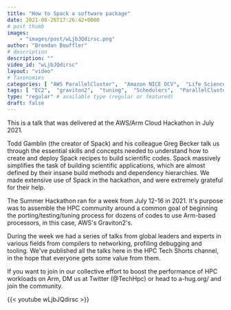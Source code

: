 ```yaml
---
title: "How to Spack a software package"
date: 2021-08-26T17:26:42+0000
# post thumb
images:
    - "images/post/wLjbJQdirsc.png"
author: "Brendan Bouffler"
# description
description: ""
video_id: "wLjbJQdirsc"
layout: "video"
# Taxonomies
categories: [ "AWS ParallelCluster",  "Amazon NICE DCV",  "Life Sciences", ]
tags: [ "EC2",  "graviton2",  "tuning",  "Schedulers",  "ParallelCluster",  "arm",  "Lustre",  "vizualization",  "porting",  "GPUs",  "High Performance Computing",  "virtualization",  "DCV",  "HPC",  "CPUs",  "graviton",  "Storage",  "spack",  "Covid-19",  "processors",  "dependencies",  "techshorts", ]
type: "regular" # available type (regular or featured)
draft: false
---
```


This is a talk that was delivered at the AWS/Arm Cloud Hackathon in July 2021.

Todd Gamblin (the creator of Spack) and his colleague Greg Becker talk us through the essential skills and concepts needed to understand how to create and deploy Spack recipes to build scientific codes. Spack massively simplifies the task of building scientific applications, which are almost defined by their insane build methods and dependency hierarchies. We made extensive use of Spack in the hackathon, and were extremely grateful for their help.

The Summer Hackathon ran for a week from July 12-16 in 2021. It's purpose was to assemble the HPC community around a common goal of beginning the porting/testing/tuning process for dozens of codes to use Arm-based processors, in this case, AWS's Graviton2's.

During the week we had a series of talks from global leaders and experts in various fields from compilers to networking, profiling debugging and tooling. We've published all the talks here in the HPC Tech Shorts channel, in the hope that everyone gets some value from them.

If you want to join in our collective effort to boost the performance of HPC workloads on Arm, DM us at Twitter (@TechHpc) or head to a-hug.org/ and join the community.

{{< youtube wLjbJQdirsc >}}
